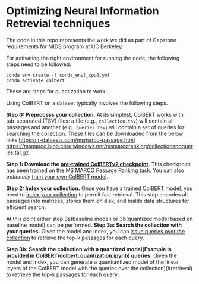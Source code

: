 # Optimizing Neural Information Retrevial techniques

The code in this repo represents the work we did as part of Capstone requirements for MIDS program at UC Berkeley.


For activating the right environment for running the code, the following steps need to be followed.

```
conda env create -f conda_env[_cpu].yml
conda activate colbert
```


These are steps for quantization to work:

Using ColBERT on a dataset typically involves the following steps.

**Step 0: Preprocess your collection.** At its simplest, ColBERT works with tab-separated (TSV) files: a file (e.g., `collection.tsv`) will contain all passages and another (e.g., `queries.tsv`) will contain a set of queries for searching the collection. These files can be downloaded from the below links
https://ir-datasets.com/msmarco-passage.html
https://msmarco.blob.core.windows.net/msmarcoranking/collectionandqueries.tar.gz

**Step 1: Download the [pre-trained ColBERTv2 checkpoint](https://downloads.cs.stanford.edu/nlp/data/colbert/colbertv2/colbertv2.0.tar.gz).** This checkpoint has been trained on the MS MARCO Passage Ranking task. You can also _optionally_ [train your own ColBERT model](#training).

**Step 2: Index your collection.** Once you have a trained ColBERT model, you need to [index your collection](#indexing) to permit fast retrieval. This step encodes all passages into matrices, stores them on disk, and builds data structures for efficient search.

At this point either step 3a(baseline model) or 3b(quantized model based on baseline model) can be performed. 
**Step 3a: Search the collection with your queries.** Given the model and index, you can [issue queries over the collection](#retrieval) to retrieve the top-k passages for each query.

**Step 3b: Search the collection with a quantized model(Example is provided in ColBERT/colbert_quantization.ipynb) queries.** Given the model and index, you can generate a quantiantized model of the linear layers of the ColBERT model with the queries over the collection](#retrieval) to retrieve the top-k passages for each query.



